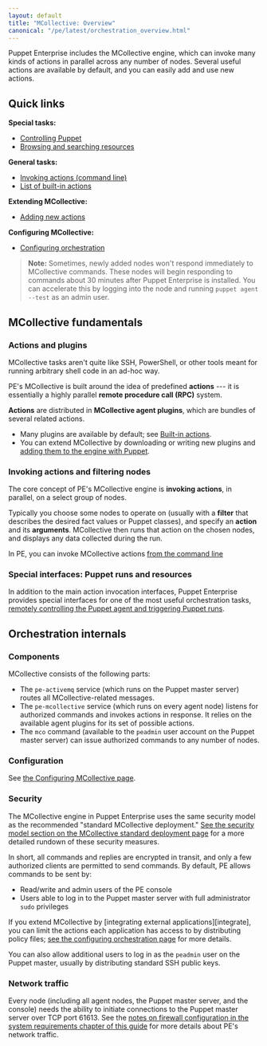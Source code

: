 ```yaml
---
layout: default
title: "MCollective: Overview"
canonical: "/pe/latest/orchestration_overview.html"
---
```



Puppet Enterprise includes the MCollective engine, which can invoke many kinds of actions in parallel across any number of nodes. Several useful actions are available by default, and you can easily add and use new actions.

Quick links
-----

**Special tasks:**

- [Controlling Puppet](./orchestration_puppet.html)
- [Browsing and searching resources](./orchestration_resources.html)

**General tasks:**

- [Invoking actions (command line)](./orchestration_invoke_cli.html)
- [List of built-in actions](./orchestration_actions.html)

**Extending MCollective:**

- [Adding new actions](./orchestration_adding_actions.html)

**Configuring MCollective:**

- [Configuring orchestration](./orchestration_config.html)


> **Note:** Sometimes, newly added nodes won't respond immediately to MCollective commands. These nodes will begin responding to commands about 30 minutes after Puppet Enterprise is installed. You can accelerate this by logging into the node and running `puppet agent --test` as an admin user.

MCollective fundamentals
-----

### Actions and plugins

MCollective tasks aren't quite like SSH, PowerShell, or other tools meant for running arbitrary shell code in an ad-hoc way.

PE's MCollective is built around the idea of predefined **actions** --- it is essentially a highly parallel **remote procedure call (RPC)** system.

**Actions** are distributed in **MCollective agent plugins**, which are bundles of several related actions.

* Many plugins are available by default; see [Built-in actions](./orchestration_actions.html).
* You can extend MCollective by downloading or writing new plugins and [adding them to the engine with Puppet](./orchestration_adding_actions.html).

### Invoking actions and filtering nodes

The core concept of PE's MCollective engine is **invoking actions**, in parallel, on a select group of nodes.

Typically you choose some nodes to operate on (usually with a **filter** that describes the desired fact values or Puppet classes), and specify an **action** and its **arguments**. MCollective then runs that action on the chosen nodes, and displays any data collected during the run.

In PE, you can invoke MCollective actions [from the command line](./orchestration_invoke_cli.html)

### Special interfaces: Puppet runs and resources

In addition to the main action invocation interfaces, Puppet Enterprise provides special interfaces for one of the most useful orchestration tasks, [remotely controlling the Puppet agent and triggering Puppet runs](./orchestration_puppet.html).


Orchestration internals
-----

### Components

MCollective consists of the following parts:

- The `pe-activemq` service (which runs on the Puppet master server) routes all MCollective-related messages.
- The `pe-mcollective` service (which runs on every agent node) listens for authorized commands and invokes actions in response. It relies on the available agent plugins for its set of possible actions.
- The `mco` command (available to the `peadmin` user account on the Puppet master server) can issue authorized commands to any number of nodes.

### Configuration

See [the Configuring MCollective page][config].

[config]: ./orchestration_config.html

### Security

The MCollective engine in Puppet Enterprise uses the same security model as the recommended "standard MCollective deployment." [See the security model section on the MCollective standard deployment page](/mcollective/deploy/standard.html#security-model) for a more detailed rundown of these security measures.

In short, all commands and replies are encrypted in transit, and only a few authorized clients are permitted to send commands. By default, PE allows commands to be sent by:

- Read/write and admin users of the PE console
- Users able to log in to the Puppet master server with full administrator `sudo` privileges

If you extend MCollective by [integrating external applications][integrate], you can limit the actions each application has access to by distributing policy files; [see the configuring orchestration page][config] for more details.

You can also allow additional users to log in as the `peadmin` user on the Puppet master, usually by distributing standard SSH public keys.

### Network traffic

Every node (including all agent nodes, the Puppet master server, and the console) needs the ability to initiate connections to the Puppet master server over TCP port 61613. See the [notes on firewall configuration in the system requirements chapter of this guide](./install_system_requirements.html#firewall-configuration) for more details about PE's network traffic.


